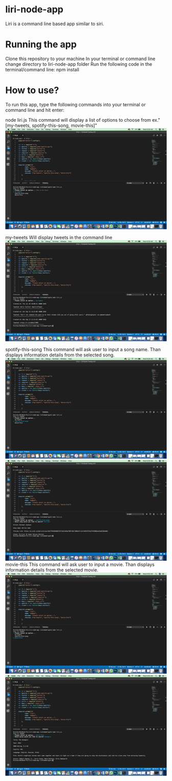 # liri-node-app

Liri is a command line based app similar to siri.

# Running the app
Clone this repository to your machine
In your terminal or command line change directory to liri-node-app folder
Run the following code in the terminal/command line:
npm install

# How to use?
To run this app, type the following commands into your terminal or command line and hit enter:

node liri.js 
This command will display a list of options to choose from
ex."[my-tweets, spotify-this-song, movie-this]"
![](/Images/1.png)


my-tweets
Will display tweets in the command line
![](/Images/2.png)

spotify-this-song
This command will ask user to input a song name. Than displays information details from the selected song.
![](/Images/3.png)
![](/Images/4.png)
movie-this
This command will ask user to input a movie. Than displays information details from the selected movie.
![](/Images/5.png)
![](/Images/6.png)

